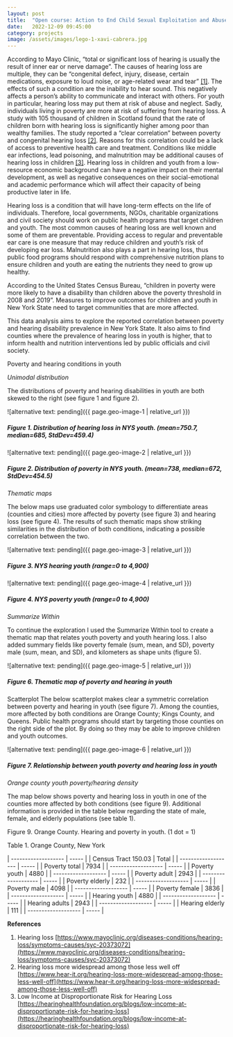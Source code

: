 ```yaml
---
layout: post
title:  "Open course: Action to End Child Sexual Exploitation and Abuse"
date:   2022-12-09 09:45:00
category: projects
image: /assets/images/lego-1-xavi-cabrera.jpg
---
```


According to Mayo Clinic, “total or significant loss of hearing is usually the result of inner ear or nerve damage”. The causes of hearing loss are multiple, they can be “congenital defect, injury, disease, certain medications, exposure to loud noise, or age-related wear and tear” [[1]](#1-reference). The effects of such a condition are the inability to hear sound. This negatively affects a person’s ability to communicate and interact with others. For youth in particular, hearing loss may put them at risk of abuse and neglect. Sadly, individuals living in poverty are more at risk of suffering from hearing loss. A study with 105 thousand of children in Scotland found that the rate of children born with hearing loss is significantly higher among poor than wealthy families. The study reported a “clear correlation” between poverty and congenital hearing loss [[2]](#2-reference). Reasons for this correlation could be a lack of access to preventive health care and treatment. Conditions like middle ear infections, lead poisoning, and malnutrition may be additional causes of hearing loss in children [[3]](#3-reference). Hearing loss in children and youth from a low-resource economic background can have a negative impact on their mental development, as well as negative consequences on their social-emotional and academic performance which will affect their capacity of being productive later in life.

Hearing loss is a condition that will have long-term effects on the life of individuals. Therefore, local governments, NGOs, charitable organizations and civil society should work on public health programs that target children and youth. The most common causes of hearing loss are well known and some of them are preventable. Providing access to regular and preventable ear care is one measure that may reduce children and youth’s risk of developing ear loss. Malnutrition also plays a part in hearing loss, thus public food programs should respond with comprehensive nutrition plans to ensure children and youth are eating the nutrients they need to grow up healthy.

According to the United States Census Bureau, “children in poverty were more likely to have a disability than children above the poverty threshold in 2008 and 2019”. Measures to improve outcomes for children and youth in New York State need to target communities that are more affected.

This data analysis aims to explore the reported correlation between poverty and hearing disability prevalence in New York State. It also aims to find counties where the prevalence of hearing loss in youth is higher, that to inform health and nutrition interventions led by public officials and civil society.

Poverty and hearing conditions in youth

*Unimodal distribution*

The distributions of poverty and hearing disabilities in youth are both skewed to the right (see figure 1 and figure 2).

![alternative text: pending]({{ page.geo-image-1 | relative_url }})
##### Figure 1. Distribution of hearing loss in NYS youth. (mean=750.7, median=685, StdDev=459.4)

![alternative text: pending]({{ page.geo-image-2 | relative_url }})
##### Figure 2. Distribution of poverty in NYS youth. (mean=738, median=672, StdDev=454.5)

*Thematic maps*

The below maps use graduated color symbology to differentiate areas (counties and cities) more affected by poverty (see figure 3) and hearing loss (see figure 4). The results of such thematic maps show striking similarities in the distribution of both conditions, indicating a possible correlation between the two.

![alternative text: pending]({{ page.geo-image-3 | relative_url }})
##### Figure 3. NYS hearing youth (range=0 to 4,900)

![alternative text: pending]({{ page.geo-image-4 | relative_url }})
##### Figure 4. NYS poverty youth (range=0 to 4,900)

*Summarize Within*

To continue the exploration I used the Summarize Within tool to create a thematic map that relates youth poverty and youth hearing loss. I also added summary fields like poverty female (sum, mean, and SD), poverty male (sum, mean, and SD), and kilometers as shape units (figure 5).

![alternative text: pending]({{ page.geo-image-5 | relative_url }})
##### Figure 6. Thematic map of poverty and hearing in youth

Scatterplot
The below scatterplot makes clear a symmetric correlation between poverty and hearing in youth (see figure 7). Among the counties, more affected by both conditions are Orange County; Kings County, and Queens. Public health programs should start by targeting those counties on the right side of the plot. By doing so they may be able to improve children and youth outcomes.

![alternative text: pending]({{ page.geo-image-6 | relative_url }})
##### Figure 7. Relationship between youth poverty and hearing loss in youth

*Orange county youth poverty/hearing density*

The map below shows poverty and hearing loss in youth in one of the counties more affected by both conditions (see figure 9). Additional information is provided in the table below regarding the state of male, female, and elderly populations (see table 1).

<!-- ![alternative text: pending]({{ page.geo-image-7 | relative_url }}) -->
Figure 9. Orange County. Hearing and poverty in youth. (1 dot = 1)

Table 1. Orange County, New York

| ------------------- | ----- |
| Census Tract 150.03 | Total |
| ------------------- | ----- |
| Poverty total       | 7934  |
| ------------------- | ----- |
| Poverty youth       | 4880  |
| ------------------- | ----- |
| Poverty adult       | 2943  |
| ------------------- | ----- |
| Poverty elderly     | 232   |
| ------------------- | ----- |
| Poverty male        | 4098  |
| ------------------- | ----- |
| Poverty female      | 3836  |
| ------------------- | ----- |
| Hearing youth       | 4880  |
| ------------------- | ----- |
| Hearing adults      | 2943  |
| ------------------- | ----- |
| Hearing elderly     | 111   |
| ------------------- | ----- |

**References**

1. <a id='1-reference'></a>Hearing loss [https://www.mayoclinic.org/diseases-conditions/hearing-loss/symptoms-causes/syc-20373072](https://www.mayoclinic.org/diseases-conditions/hearing-loss/symptoms-causes/syc-20373072)
2. <a id='2-reference'></a>Hearing loss more widespread among those less well off [https://www.hear-it.org/hearing-loss-more-widespread-among-those-less-well-off](https://www.hear-it.org/hearing-loss-more-widespread-among-those-less-well-off)
3. <a id='3-reference'></a>Low Income at Disproportionate Risk for Hearing Loss [https://hearinghealthfoundation.org/blogs/low-income-at-disproportionate-risk-for-hearing-loss](https://hearinghealthfoundation.org/blogs/low-income-at-disproportionate-risk-for-hearing-loss)